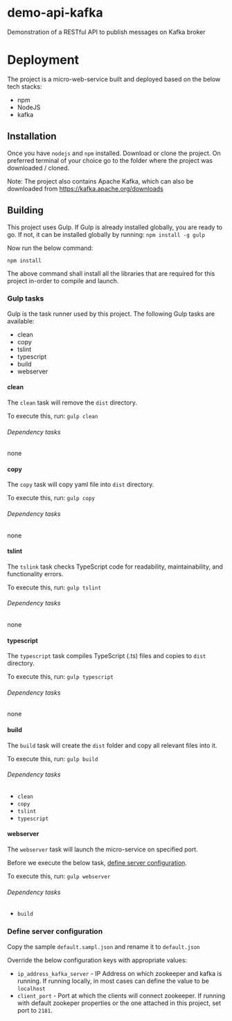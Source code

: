 # demo-api-kafka

Demonstration of a RESTful API to publish messages on Kafka broker

# Deployment

The project is a micro-web-service built and deployed based on the below tech stacks:

* npm
* NodeJS
* kafka

## Installation

Once you have `nodejs` and `npm` installed. Download or clone the project. On preferred terminal of your choice go to the folder where the project was downloaded / cloned.

Note: The project also contains Apache Kafka, which can also be downloaded from https://kafka.apache.org/downloads 

## Building

This project uses Gulp. If Gulp is already installed globally, you are ready to go. If not, it can be installed globally by running: `npm install -g gulp`

Now run the below command:

`npm install`

The above command shall install all the libraries that are required for this project in-order to compile and launch.

### Gulp tasks

Gulp is the task runner used by this project. The following Gulp tasks are available:

* clean
* copy
* tslint
* typescript
* build
* webserver

#### clean

The `clean` task will remove the `dist` directory.

To execute this, run: `gulp clean`

###### Dependency tasks

none

#### copy

The `copy` task will copy yaml file into `dist` directory.

To execute this, run: `gulp copy`

###### Dependency tasks

none

#### tslint

The `tslink` task checks TypeScript code for readability, maintainability, and functionality errors.

To execute this, run: `gulp tslint`

###### Dependency tasks

none

#### typescript

The `typescript` task compiles TypeScript (.ts) files and copies to `dist` directory.

To execute this, run: `gulp typescript`

###### Dependency tasks

none

#### build

The `build` task will create the `dist` folder and copy all relevant files into it.

To execute this, run: `gulp build`

###### Dependency tasks

- `clean`
- `copy`
- `tslint`
- `typescript`

#### webserver

The `webserver` task will launch the micro-service on specified port.

Before we execute the below task, [define server configuration](#define-server-configuration).

To execute this, run: `gulp webserver`

###### Dependency tasks

- `build`

### Define server configuration

Copy the sample `default.sampl.json` and rename it to `default.json`

Override the below configuration keys with appropriate values:

- `ip_address_kafka_server` - IP Address on which zookeeper and kafka is running. If running locally, in most cases can define the value to be `localhost`
- `client_port` - Port at which the clients will connect zookeeper. If running with default zookeper properties or the one attached in this project, set port to `2181`.
